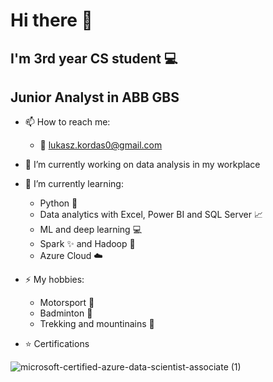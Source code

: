 # Hi there 👋

## I'm 3rd year CS student :computer:
## Junior Analyst in ABB GBS

- 📫 How to reach me:
  * :email: lukasz.kordas0@gmail.com
- 🔭 I’m currently working on data analysis in my workplace
- 🌱 I’m currently learning:
  *  Python  :snake:
  *  Data analytics with Excel, Power BI and SQL Server :chart_with_upwards_trend:
  *  ML and deep learning :computer:
  *  Spark :sparkles: and Hadoop :elephant:
  *  Azure Cloud :cloud:
- ⚡ My hobbies:
  * Motorsport :checkered_flag:
  * Badminton :tennis:
  * Trekking and mountinains :mount_fuji:
  
- :star: Certifications

![microsoft-certified-azure-data-scientist-associate (1)](https://user-images.githubusercontent.com/63464154/168322704-b643a1a3-bb11-4993-a199-3cf3a3faa39c.png)
